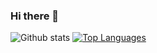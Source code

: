 ### Hi there 👋

<!--
**f0m41h4u7/f0m41h4u7** is a ✨ _special_ ✨ repository because its `README.md` (this file) appears on your GitHub profile.

Here are some ideas to get you started:

- 🔭 I’m currently working on ...
- 🌱 I’m currently learning ...
- 👯 I’m looking to collaborate on ...
- 🤔 I’m looking for help with ...
- 💬 Ask me about ...
- 📫 How to reach me: ...
- 😄 Pronouns: ...
- ⚡ Fun fact: ...
-->
![Github stats](https://github-readme-stats.vercel.app/api?username=f0m41h4u7&show_icons=true&hide=issues&count_private=true)
[![Top Languages](https://github-readme-stats.vercel.app/api/top-langs/?username=f0m41h4u7&layout=compact&hide=typescript,python)](https://github.com/anuraghazra/github-readme-stats)
